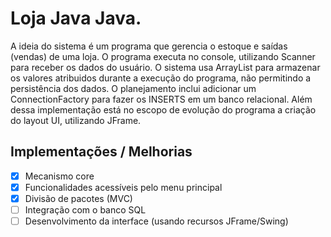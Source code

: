 # Loja Java Java.

A ideia do sistema é um programa que gerencia o estoque e saídas (vendas) de uma loja. O programa executa no console, utilizando Scanner para receber os dados do usuário.
O sistema usa ArrayList para armazenar os valores atribuidos durante a execução do programa, não permitindo a persistência dos dados. O planejamento inclui adicionar um ConnectionFactory para fazer os INSERTS em um banco relacional.
Além dessa implementação está no escopo de evolução do programa a criação do layout UI, utilizando JFrame.



## Implementações / Melhorias

- [x] Mecanismo core
- [x] Funcionalidades acessíveis pelo menu principal
- [x] Divisão de pacotes (MVC)
- [ ] Integração com o banco SQL
- [ ] Desenvolvimento da interface (usando recursos JFrame/Swing)
